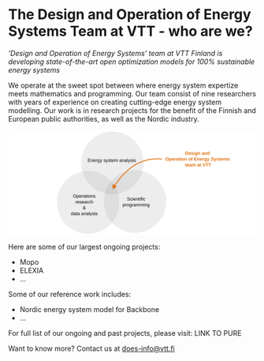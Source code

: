 # The Design and Operation of Energy Systems Team at VTT - who are we?

*'Design and Operation of Energy Systems' team at VTT Finland is developing state-of-the-art open optimization models for 100% sustainable energy systems*



We operate at the sweet spot between where energy system expertize meets mathematics and programming. Our team consist of nine researchers with years of experience on creating cutting-edge energy system modelling. Our work is in research projects for the benefit of the Finnish and European public authorities, as well as the Nordic industry.


![whoarewe](assets\whoarewe.svg)

 Here are some of our largest ongoing projects:

- Mopo
- ELEXIA
- ...

Some of our reference work includes:

- Nordic energy system model for Backbone
- ...

For full list of our ongoing and past projects, please visit: LINK TO PURE

Want to know more? Contact us at [does-info@vtt.fi](mailto:does-info@vtt.fi)
